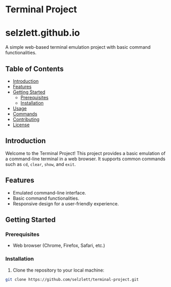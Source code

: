 # Terminal Project
# selzlett.github.io

A simple web-based terminal emulation project with basic command functionalities.

## Table of Contents

- [Introduction](#introduction)
- [Features](#features)
- [Getting Started](#getting-started)
  - [Prerequisites](#prerequisites)
  - [Installation](#installation)
- [Usage](#usage)
- [Commands](#commands)
- [Contributing](#contributing)
- [License](#license)

## Introduction

Welcome to the Terminal Project! This project provides a basic emulation of a command-line terminal in a web browser. It supports common commands such as `cd`, `clear`, `show`, and `exit`.

## Features

- Emulated command-line interface.
- Basic command functionalities.
- Responsive design for a user-friendly experience.

## Getting Started

### Prerequisites

- Web browser (Chrome, Firefox, Safari, etc.)

### Installation

1. Clone the repository to your local machine:

```bash
git clone https://github.com/selzlett/terminal-project.git
